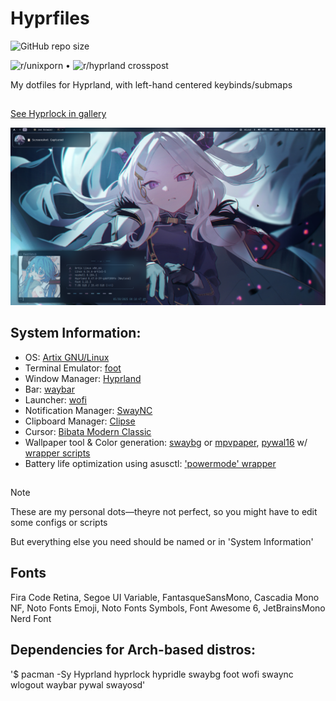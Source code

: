#  Hyprfiles

![GitHub repo size](https://img.shields.io/github/repo-size/fleshguard/hyprfiles?style=for-the-badge&label=Size&labelColor=393e64&color=7579a8)

![r/unixporn](https://www.reddit.com/r/unixporn/comments/1kz4jrr/hyprland_first_rice_as_a_9_month_old_baby/) • ![r/hyprland crosspost](https://www.reddit.com/r/hyprland/comments/1kz8lxe/first_setup_as_a_9_month_old_baby/)

My dotfiles for Hyprland, with left-hand centered keybinds/submaps

##
[See Hyprlock in gallery](Github/06-14-25-0718PM_511997221.png)

![img](Github/grim-2025-05-30_0811.png)


## System Information:
* OS: [Artix GNU/Linux](https://artixlinux.org/)
* Terminal Emulator: [foot](https://wiki.archlinux.org/title/Foot)
* Window Manager: [Hyprland](https://hyprland.org/)
* Bar: [waybar](https://man.archlinux.org/man/waybar.5.en)
* Launcher: [wofi](https://man.archlinux.org/man/wofi.1)
* Notification Manager: [SwayNC](https://github.com/ErikReider/SwayNotificationCenter)
* Clipboard Manager: [Clipse](https://github.com/savedra1/clipse)
* Cursor: [Bibata Modern Classic](https://github.com/ful1e5/Bibata_Cursor/releases)
* Wallpaper tool  &  Color generation: [swaybg](https://github.com/swaywm/swaybg) or [mpvpaper](https://github.com/GhostNaN/mpvpaper), [pywal16](https://github.com/eylles/pywal16) w/ [wrapper scripts](https://github.com/fleshguard/hyprfiles/blob/main/Scripts/)
* Battery life optimization using asusctl: ['powermode' wrapper](Scripts/Hyprland/powermode.sh)

## 

> [!NOTE] 
> These are my personal dots—theyre not perfect, so you might have to edit some configs or scripts
>
> But everything else you need should be named or in 'System Information'

## Fonts 
Fira Code Retina, Segoe UI Variable, FantasqueSansMono, Cascadia Mono NF, Noto Fonts Emoji, Noto Fonts Symbols, Font Awesome 6, JetBrainsMono Nerd Font  

## Dependencies for Arch-based distros:

'$ pacman -Sy Hyprland hyprlock hypridle swaybg foot wofi swaync wlogout waybar pywal swayosd'

